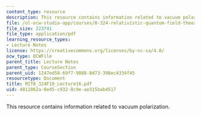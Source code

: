```yaml
---
content_type: resource
description: This resource contains information related to vacuum polarization.
file: /ol-ocw-studio-app/courses/8-324-relativistic-quantum-field-theory-ii-fall-2010/4011862a0e45c9328c9eae315bab4517_MIT8_324F10_Lecture16.pdf
file_size: 223741
file_type: application/pdf
learning_resource_types:
- Lecture Notes
license: https://creativecommons.org/licenses/by-nc-sa/4.0/
ocw_type: OCWFile
parent_title: Lecture Notes
parent_type: CourseSection
parent_uid: 1247ed58-69f7-9088-8d73-398ec4334f45
resourcetype: Document
title: MIT8_324F10_Lecture16.pdf
uid: 4011862a-0e45-c932-8c9e-ae315bab4517
---
```

This resource contains information related to vacuum polarization.